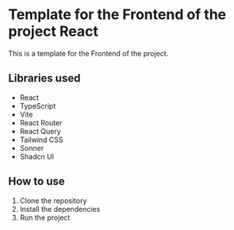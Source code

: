 # Template for the Frontend of the project React

This is a template for the Frontend of the project.

## Libraries used

- React
- TypeScript
- Vite
- React Router
- React Query
- Tailwind CSS
- Sonner
- Shadcn UI

## How to use

1. Clone the repository
2. Install the dependencies
3. Run the project
